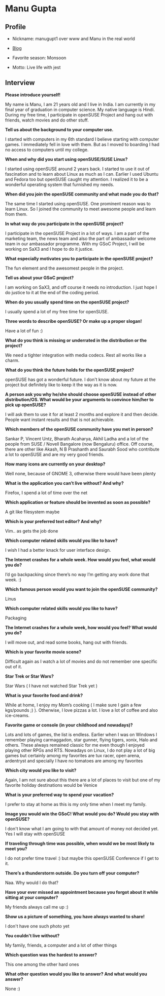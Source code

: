 # Manu Gupta

## Profile

* Nickname:	 manugupt1 over www and Manu in the real world
* [Blog](https://sysbytes.wordpress.com/)

* Favorite season:	Monsoon
* Motto:	Live life with jest

## Interview

**Please introduce yourself!**

My name is Manu, I am 21 years old and I live in India. I am currently in my final year of graduation in computer science. My native language is Hindi. During my free time, I participate in openSUSE Project and hang out with friends, watch movies and do other stuff.


**Tell us about the background to your computer use.**

I started with computers in my 6th standard I believe starting with computer games. I immediately fell in love with them. But as I moved to boarding I had no access to computers until my college.


**When and why did you start using openSUSE/SUSE Linux?**

I started using openSUSE around 2 years back. I started to use it out of fascination and to learn about Linux as much as I can. Earlier I used Ubuntu and Fedora too but openSUSE caught my attention. I realized it to be a wonderful operating system that furnished my needs.


**When did you join the openSUSE community and what made you do that?**

The same time I started using openSUSE. One prominent reason was to learn Linux. So I joined the community to meet awesome people and learn from them.


**In what way do you participate in the openSUSE project?**

I participate in the openSUSE Project in a lot of ways. I am a part of the marketing team, the news team and also the part of ambassador welcome team in our ambassador programme. With my GSoC Project, I will be working on SaX3 and I hope to do it justice.


**What especially motivates you to participate in the openSUSE project?**

The fun element and the awesomest people in the project.


**Tell us about your GSoC project?**

I am working on SaX3, and off course it needs no introduction. I just hope I do justice to it at the end of the coding period.


**When do you usually spend time on the openSUSE project?**

I usually spend a lot of my free time for openSUSE.


**Three words to describe openSUSE? Or make up a proper slogan!**

Have a lot of fun :)


**What do you think is missing or underrated in the distribution or the project?**

We need a tighter integration with media codecs. Rest all works like a charm.


**What do you think the future holds for the openSUSE project?**

openSUSE has got a wonderful future. I don't know about my future at the project but definitely like to keep it the way as it is now.

**A person ask you why he/she should choose openSUSE instead of other distribution/OS. What would be your arguments to convince him/her to pick up openSUSE?**

I will ask them to use it for at least 2 months and explore it and then decide. People want instant results and that is not achievable.


**Which members of the openSUSE community have you met in person?**

Sankar P, Vincent Untz, Bharath Acaharya, Akhil Ladha and a lot of the people from SUSE / Novell Bangalore (now Bengaluru) office. Off course, there are other like Akash, N B Prashanth and Saurabh Sood who contribute a lot to openSUSE and are my very good friends.


**How many icons are currently on your desktop?**

Well none, because of GNOME 3, otherwise there would have been plenty


**What is the application you can’t live without? And why?**

Firefox, I spend a lot of time over the net


**Which application or feature should be invented as soon as possible?**

A git like filesystem maybe

**Which is your preferred text editor? And why?**

Vim.. as gets the job done


**Which computer related skills would you like to have?**

I wish I had a better knack for user interface design.


**The Internet crashes for a whole week. How would you feel, what would you do?**

I’d go backpacking since there’s no way I’m getting any work done that week. :)


**Which famous person would you want to join the openSUSE community?**

Linus


**Which computer related skills would you like to have?**

Packaging


**The Internet crashes for a whole week, how would you feel? What would you do?**

I will move out, and read some books, hang out with friends.


**Which is your favorite movie scene?**

Difficult again as I watch a lot of movies and do not remember one specific out of it.


**Star Trek or Star Wars?**

Star Wars ( I have not watched Star Trek yet )


**What is your favorite food and drink?**

While at home, I enjoy my Mom’s cooking ( I make sure I gain a few kgs/pounds ;) ). Otherwise, I love pizzas a lot. I love a lot of coffee and also ice-creams.


**Favorite game or console (in your childhood and nowadays)?**

Lots and lots of games, the list is endless. Earlier when I was on Windows I remember playing carmaggadon, star gunner, flying tigers, xonix, Halo and others. These always remained classic for me even though I enjoyed playing other RPGs and RTS. Nowadays on Linux, I do not play a lot of big games but certainly among my favorites are tux racer, open arena, ardentryst and specially I have no tomatoes are among my favorites


**Which city would you like to visit?**

Again, I am not sure about this there are a lot of places to visit but one of my favorite holiday destinations would be Venice


**What is your preferred way to spend your vacation?**

I prefer to stay at home as this is my only time when I meet my family.


**Image you would win the GSoC! What would you do? Would you stay with openSUSE?**

I don't know what I am going to with that amount of money not decided yet. Yes I will stay with openSUSE


**If traveling through time was possible, when would we be most likely to meet you?**

I do not prefer time travel :) but maybe this openSUSE Conference if I get to it.


**There’s a thunderstorm outside. Do you turn off your computer?**

Naa. Why would I do that?


**Have your ever missed an appointment because you forgot about it while sitting at your computer?**

My friends always call me up :)


**Show us a picture of something, you have always wanted to share!**

I don't have one such photo yet


**You couldn't live without?**

My family, friends, a computer and a lot of other things


**Which question was the hardest to answer?**

This one among the other hard ones


**What other question would you like to answer? And what would you answer?**

None :)
